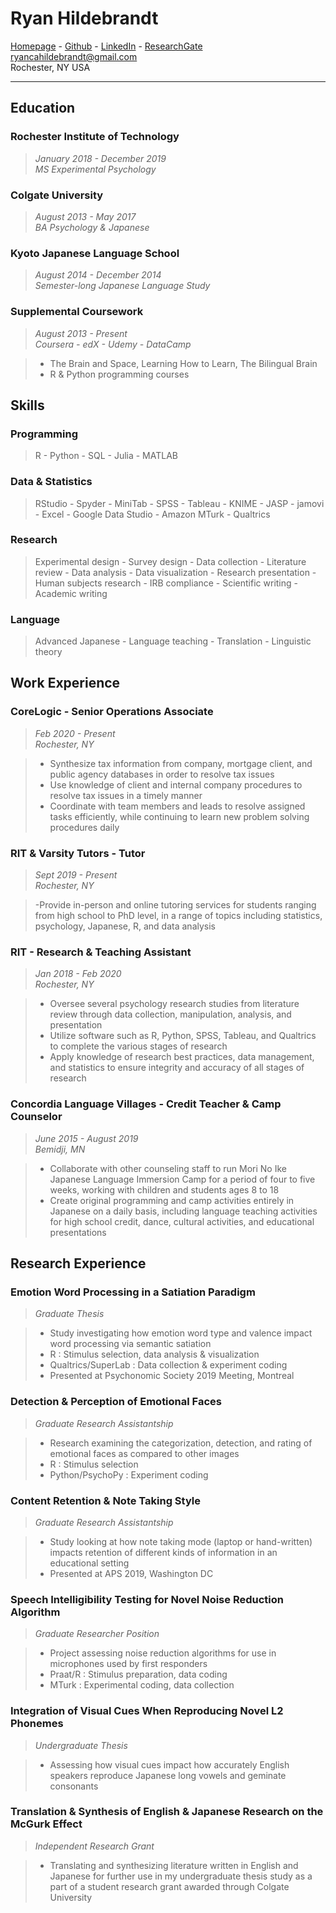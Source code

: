 # Ryan Hildebrandt

[Homepage](ryancahildebrandt.github.io/homepage/) - [Github](github.com/ryancahildebrandt) - [LinkedIn](linkedin.com/in/rcah) - [ResearchGate](researchgate.net/profile/Ryan\_Hildebrandt)<br>
ryancahildebrandt@gmail.com<br>
Rochester, NY USA<br>

---

## Education
### Rochester Institute of Technology
>*January 2018 - December 2019*<br>
>*MS Experimental Psychology*<br>

### Colgate University
>*August 2013 - May 2017*<br>
>*BA Psychology & Japanese*<br>

### Kyoto Japanese Language School
>*August 2014 - December 2014*<br>
>*Semester-long Japanese Language Study*<br>

### Supplemental Coursework
>*August 2013 - Present*<br>
>*Coursera - edX - Udemy - DataCamp*<br>

> - The Brain and Space, Learning How to Learn, The Bilingual Brain 
> - R & Python programming courses

## Skills
### Programming

> R - Python - SQL - Julia - MATLAB

### Data & Statistics

> RStudio - Spyder - MiniTab - SPSS - Tableau - KNIME - JASP - jamovi - Excel - Google Data Studio - Amazon MTurk - Qualtrics

### Research

> Experimental design - Survey design - Data collection - Literature review - Data analysis - Data visualization - Research presentation - Human subjects research - IRB compliance - Scientific writing - Academic writing

### Language

> Advanced Japanese - Language teaching - Translation - Linguistic theory 

## Work Experience
### CoreLogic - Senior Operations Associate
>*Feb 2020 - Present*<br>
>*Rochester, NY*<br>

> - Synthesize tax information from company, mortgage client, and public agency databases in order to resolve tax issues
> - Use knowledge of client and internal company procedures to resolve tax issues in a timely manner
> - Coordinate with team members and leads to resolve assigned tasks efficiently, while continuing to learn new problem solving procedures daily

### RIT & Varsity Tutors - Tutor
>*Sept 2019 - Present*<br>
>*Rochester, NY*<br>

> -Provide in-person and online tutoring services for students ranging from high school to PhD level, in a range of topics including statistics, psychology, Japanese, R, and data analysis

### RIT - Research & Teaching Assistant
>*Jan 2018 - Feb 2020*<br>
>*Rochester, NY*<br>

> - Oversee several psychology research studies from literature review through data collection, manipulation, analysis, and presentation
> - Utilize software such as R, Python, SPSS, Tableau, and Qualtrics to complete the various stages of research
> - Apply knowledge of research best practices, data management, and statistics to ensure integrity and accuracy of all stages of research

### Concordia Language Villages - Credit Teacher & Camp Counselor
>*June 2015 - August 2019*<br>
>*Bemidji, MN*<br>

> - Collaborate with other counseling staff to run Mori No Ike Japanese Language Immersion Camp for a period of four to five weeks, working with children and students ages 8 to 18
> - Create original programming and camp activities entirely in Japanese on a daily basis, including language teaching activities for high school credit, dance, cultural activities, and educational presentations

## Research Experience
### Emotion Word Processing in a Satiation Paradigm
>*Graduate Thesis*<br>

> - Study investigating how emotion word type and valence impact word processing via semantic satiation
> - R : Stimulus selection, data analysis \& visualization
> - Qualtrics/SuperLab : Data collection \& experiment coding
> - Presented at Psychonomic Society 2019 Meeting, Montreal

### Detection & Perception of Emotional Faces
>*Graduate Research Assistantship*<br>

> - Research examining the categorization, detection, and rating of emotional faces as compared to other images
> - R : Stimulus selection
> - Python/PsychoPy : Experiment coding

### Content Retention & Note Taking Style
>*Graduate Research Assistantship*<br>

> - Study looking at how note taking mode (laptop or hand-written) impacts retention of different kinds of information in an educational setting
> - Presented at APS 2019, Washington DC

### Speech Intelligibility Testing for Novel Noise Reduction Algorithm
>*Graduate Researcher Position*<br>

> - Project assessing noise reduction algorithms for use in microphones used by first responders
> - Praat/R : Stimulus preparation, data coding
> - MTurk : Experimental coding, data collection

### Integration of Visual Cues When Reproducing Novel L2 Phonemes
>*Undergraduate Thesis*<br>

> - Assessing how visual cues impact how accurately English speakers reproduce Japanese long vowels and geminate consonants

### Translation & Synthesis of English & Japanese Research on the McGurk Effect
>*Independent Research Grant*<br>

> - Translating and synthesizing literature written in English and Japanese for further use in my undergraduate thesis study as a part of a student research grant awarded through Colgate University

